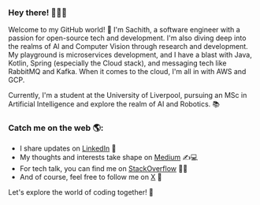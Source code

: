 ### Hey there! 👋🧑‍💻

Welcome to my GitHub world! 🚀 I'm Sachith, a software engineer with a passion for open-source tech and development. I'm also diving deep into the realms of AI and Computer Vision through research and development. My playground is microservices development, and I have a blast with Java, Kotlin, Spring (especially the Cloud stack), and messaging tech like RabbitMQ and Kafka. When it comes to the cloud, I'm all in with AWS and GCP.

Currently, I'm a student at the University of Liverpool, pursuing an MSc in Artificial Intelligence and explore the realm of AI and Robotics. 📚

### Catch me on the web 🌎:

- I share updates on [LinkedIn](https://www.linkedin.com/in/sachithdickwella/) 👦
- My thoughts and interests take shape on [Medium](https://medium.com/@sachith.prasanna90) ✍️💻
- For tech talk, you can find me on [StackOverflow](https://stackoverflow.com/users/2028671/sachith-dickwella) 🧑‍🤝‍
- And of course, feel free to follow me on [X](https://twitter.com/sachithpd) 🙊

Let's explore the world of coding together! 🌟
  
